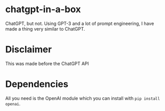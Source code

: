 # chatgpt-in-a-box
ChatGPT, but not. Using GPT-3 and a lot of prompt engineering, I have made a thing very similar to ChatGPT.

# Disclaimer
This was made before the ChatGPT API

# Dependencies
All you need is the OpenAI module which you can install with `pip install openai`.
